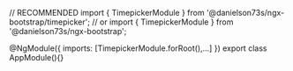 // RECOMMENDED
import { TimepickerModule } from '@danielson73s/ngx-bootstrap/timepicker';
// or
import { TimepickerModule } from '@danielson73s/ngx-bootstrap';

@NgModule({
  imports: [TimepickerModule.forRoot(),...]
})
export class AppModule(){}
